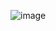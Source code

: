 ![image](https://github.com/Dywinar/dz_3_ML/assets/144463363/08276506-c5aa-4a5d-94d1-82a54049a037)

